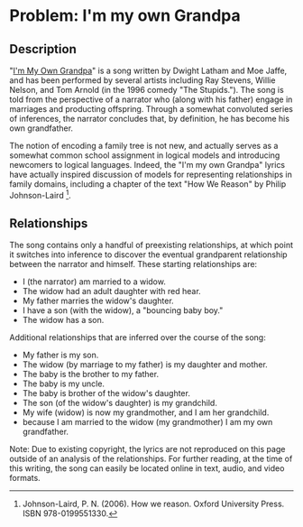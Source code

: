 # Problem: I'm my own Grandpa

## Description
"[I'm My Own Grandpa](https://en.wikipedia.org/wiki/I%27m_My_Own_Grandpa)" is a song written by Dwight Latham and Moe Jaffe, and has been performed by several artists including Ray Stevens, Willie Nelson, and Tom Arnold (in the 1996 comedy "The Stupids."). The song is told from the perspective of a narrator who (along with his father) engage in marriages and producting offspring. Through a somewhat convoluted series of inferences, the narrator concludes that, by definition, he has become his own grandfather.

The notion of encoding a family tree is not new, and actually serves as a somewhat common school assignment in logical models and introducing newcomers to logical languages. Indeed, the "I'm my own Grandpa" lyrics have actually inspired discussion of models for representing relationships in family domains, including a chapter of the text "How We Reason" by Philip Johnson-Laird [^1].

[^1]: Johnson-Laird, P. N. (2006). How we reason. Oxford University Press. ISBN 978-0199551330.

## Relationships
The song contains only a handful of preexisting relationships, at which point it switches into inference to discover the eventual grandparent relationship between the narrator and himself. These starting relationships are:
* I (the narrator) am married to a widow.
* The widow had an adult daughter with red hear.
* My father marries the widow's daughter.
* I have a son (with the widow), a "bouncing baby boy."
* The widow has a son.

Additional relationships that are inferred over the course of the song:
* My father is my son.
* The widow (by marriage to my father) is my daughter and mother.
* The baby is the brother to my father.
* The baby is my uncle.
* The baby is brother of the widow's daughter.
* The son (of the widow's daughter) is my grandchild.
* My wife (widow) is now my grandmother, and I am her grandchild.
* because I am married to the widow (my grandmother) I am my own grandfather.

Note: Due to existing copyright, the lyrics are not reproduced on this page outside of an analysis of the relationships. For further reading, at the time of this writing, the song can easily be located online in text, audio, and video formats.

